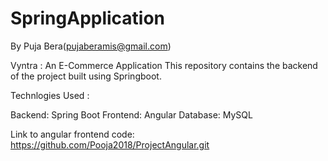 # SpringApplication

By 
Puja Bera(pujaberamis@gmail.com)

Vyntra : An E-Commerce Application
This repository contains the backend of the project built using Springboot.

Technlogies Used : 

Backend: Spring Boot
Frontend: Angular
Database: MySQL

Link to angular frontend code: https://github.com/Pooja2018/ProjectAngular.git


